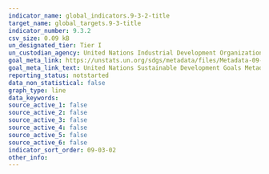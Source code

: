 ```yaml
---
indicator_name: global_indicators.9-3-2-title
target_name: global_targets.9-3-title
indicator_number: 9.3.2
csv_size: 0.09 kB
un_designated_tier: Tier I
un_custodian_agency: United Nations Industrial Development Organization (UNIDO), World Bank (WB)
goal_meta_link: https://unstats.un.org/sdgs/metadata/files/Metadata-09-03-02.pdf
goal_meta_link_text: United Nations Sustainable Development Goals Metadata (PDF 4.0 MB)
reporting_status: notstarted
data_non_statistical: false
graph_type: line
data_keywords:  
source_active_1: false
source_active_2: false
source_active_3: false
source_active_4: false
source_active_5: false
source_active_6: false
indicator_sort_order: 09-03-02
other_info: 
---
```

